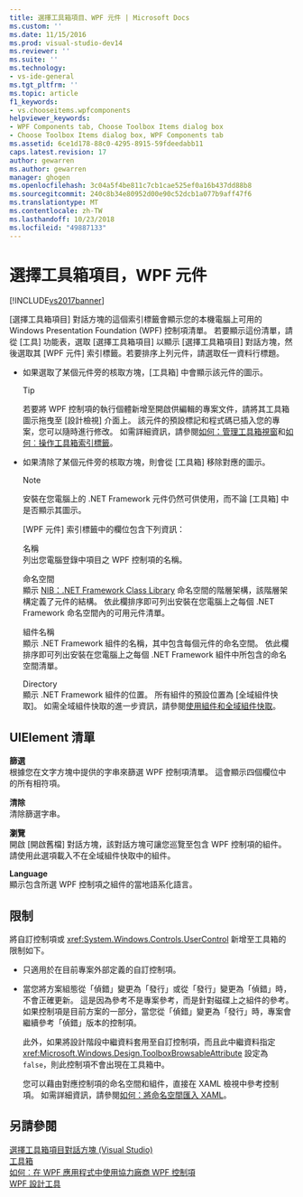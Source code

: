 ```yaml
---
title: 選擇工具箱項目、WPF 元件 | Microsoft Docs
ms.custom: ''
ms.date: 11/15/2016
ms.prod: visual-studio-dev14
ms.reviewer: ''
ms.suite: ''
ms.technology:
- vs-ide-general
ms.tgt_pltfrm: ''
ms.topic: article
f1_keywords:
- vs.chooseitems.wpfcomponents
helpviewer_keywords:
- WPF Components tab, Choose Toolbox Items dialog box
- Choose Toolbox Items dialog box, WPF Components tab
ms.assetid: 6ce1d178-88c0-4295-8915-59fdeedabb11
caps.latest.revision: 17
author: gewarren
ms.author: gewarren
manager: ghogen
ms.openlocfilehash: 3c04a5f4be811c7cb1cae525ef0a16b437dd88b8
ms.sourcegitcommit: 240c8b34e80952d00e90c52dcb1a077b9aff47f6
ms.translationtype: MT
ms.contentlocale: zh-TW
ms.lasthandoff: 10/23/2018
ms.locfileid: "49887133"
---
```

# <a name="choose-toolbox-items-wpf-components"></a>選擇工具箱項目，WPF 元件
[!INCLUDE[vs2017banner](../../includes/vs2017banner.md)]

  
[選擇工具箱項目] 對話方塊的這個索引標籤會顯示您的本機電腦上可用的 Windows Presentation Foundation (WPF) 控制項清單。 若要顯示這份清單，請從 [工具] 功能表，選取 [選擇工具箱項目] 以顯示 [選擇工具箱項目] 對話方塊，然後選取其 [WPF 元件] 索引標籤。若要排序上列元件，請選取任一資料行標題。  
  
- 如果選取了某個元件旁的核取方塊，[工具箱] 中會顯示該元件的圖示。  
  
  > [!TIP]
  >  若要將 WPF 控制項的執行個體新增至開啟供編輯的專案文件，請將其工具箱圖示拖曳至 [設計檢視] 介面上。 該元件的預設標記和程式碼已插入您的專案，您可以隨時進行修改。 如需詳細資訊，請參閱[如何：管理工具箱視窗](http://msdn.microsoft.com/en-us/a022c3fe-298c-4a59-a48f-b050da90ebc2)和[如何︰操作工具箱索引標籤](http://msdn.microsoft.com/en-us/21285050-cadd-455a-b1f5-a2289a89c4db)。  
  
- 如果清除了某個元件旁的核取方塊，則會從 [工具箱] 移除對應的圖示。  
  
  > [!NOTE]
  >  安裝在您電腦上的 .NET Framework 元件仍然可供使用，而不論 [工具箱] 中是否顯示其圖示。  
  
  [WPF 元件] 索引標籤中的欄位包含下列資訊：  
  
  名稱  
  列出您電腦登錄中項目之 WPF 控制項的名稱。  
  
  命名空間  
  顯示 [NIB：.NET Framework Class Library](http://msdn.microsoft.com/en-us/6c4f3a62-6a0f-41f2-9d52-ee0b13686f29) 命名空間的階層架構，該階層架構定義了元件的結構。 依此欄排序即可列出安裝在您電腦上之每個 .NET Framework 命名空間內的可用元件清單。  
  
  組件名稱  
  顯示 .NET Framework 組件的名稱，其中包含每個元件的命名空間。 依此欄排序即可列出安裝在您電腦上之每個 .NET Framework 組件中所包含的命名空間清單。  
  
  Directory  
  顯示 .NET Framework 組件的位置。 所有組件的預設位置為 [全域組件快取]。 如需全域組件快取的進一步資訊，請參閱[使用組件和全域組件快取](http://msdn.microsoft.com/library/8a18e5c2-d41d-49ef-abcb-7c27e2469433)。  
  
## <a name="uielement-list"></a>UIElement 清單  
 **篩選**  
 根據您在文字方塊中提供的字串來篩選 WPF 控制項清單。 這會顯示四個欄位中的所有相符項。  
  
 **清除**  
 清除篩選字串。  
  
 **瀏覽**  
 開啟 [開啟舊檔] 對話方塊，該對話方塊可讓您巡覽至包含 WPF 控制項的組件。 請使用此選項載入不在全域組件快取中的組件。  
  
 **Language**  
 顯示包含所選 WPF 控制項之組件的當地語系化語言。  
  
## <a name="limitations"></a>限制  
 將自訂控制項或 <xref:System.Windows.Controls.UserControl> 新增至工具箱的限制如下。  
  
- 只適用於在目前專案外部定義的自訂控制項。  
  
- 當您將方案組態從「偵錯」變更為「發行」或從「發行」變更為「偵錯」時，不會正確更新。 這是因為參考不是專案參考，而是針對磁碟上之組件的參考。 如果控制項是目前方案的一部分，當您從「偵錯」變更為「發行」時，專案會繼續參考「偵錯」版本的控制項。  
  
  此外，如果將設計階段中繼資料套用至自訂控制項，而且此中繼資料指定 <xref:Microsoft.Windows.Design.ToolboxBrowsableAttribute> 設定為 `false`，則此控制項不會出現在工具箱中。  
  
  您可以藉由對應控制項的命名空間和組件，直接在 XAML 檢視中參考控制項。 如需詳細資訊，請參閱[如何：將命名空間匯入 XAML](http://msdn.microsoft.com/en-us/6cda7c7a-369c-47dd-9c2d-13a35dcf737c)。  
  
## <a name="see-also"></a>另請參閱  
 [選擇工具箱項目對話方塊 (Visual Studio)](http://msdn.microsoft.com/en-us/bd07835f-18a8-433e-bccc-7141f65263bb)   
 [工具箱](../../ide/reference/toolbox.md)   
 [如何︰在 WPF 應用程式中使用協力廠商 WPF 控制項](http://msdn.microsoft.com/en-us/f4c0b601-3818-4f9f-85e5-77905f3b427f)   
 [WPF 設計工具](http://msdn.microsoft.com/en-us/c6c65214-8411-4e16-b254-163ed4099c26)



